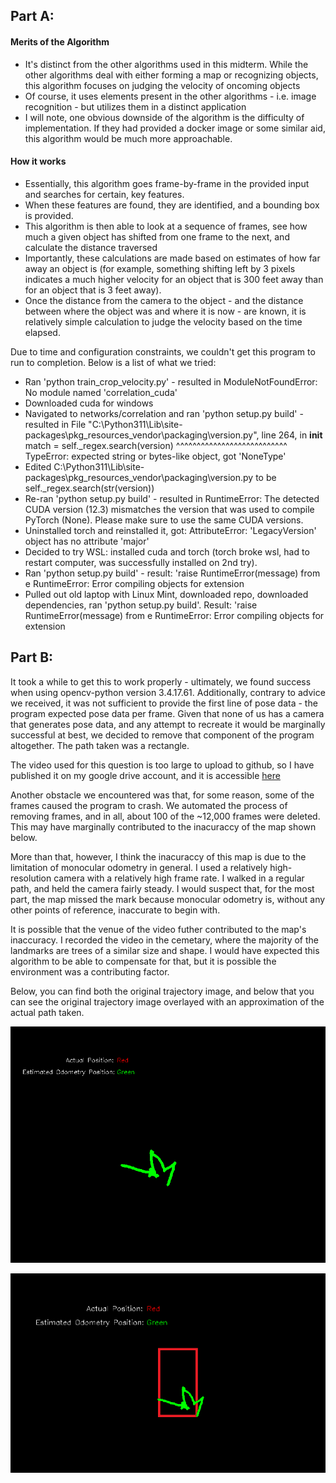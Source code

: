 ## Part A:
#### Merits of the Algorithm
* It's distinct from the other algorithms used in this midterm. While the other algorithms deal with either forming a map or recognizing objects, this algorithm focuses on judging the velocity of oncoming objects
* Of course, it uses elements present in the other algorithms - i.e. image recognition - but utilizes them in a distinct application
* I will note, one obvious downside of the algorithm is the difficulty of implementation. If they had provided a docker image or some similar aid, this algorithm would be much more approachable.

#### How it works
* Essentially, this algorithm goes frame-by-frame in the provided input and searches for certain, key features.
* When these features are found, they are identified, and a bounding box is provided.
* This algorithm is then able to look at a sequence of frames, see how much a given object has shifted from one frame to the next, and calculate the distance traversed
* Importantly, these calculations are made based on estimates of how far away an object is (for example, something shifting left by 3 pixels indicates a much higher velocity for an object that is 300 feet away than for an object that is 3 feet away).
* Once the distance from the camera to the object - and the distance between where the object was and where it is now - are known, it is relatively simple calculation to judge the velocity based on the time elapsed.

Due to time and configuration constraints, we couldn't get this program to run to completion. Below is a list of what we tried:

* Ran 'python train_crop_velocity.py' - resulted in ModuleNotFoundError: No module named 'correlation_cuda'
* Downloaded cuda for windows
* Navigated to networks/correlation and ran 'python setup.py build' - resulted in   File "C:\Python311\Lib\site-packages\pkg_resources\_vendor\packaging\version.py", line 264, in __init__
    match = self._regex.search(version)
            ^^^^^^^^^^^^^^^^^^^^^^^^^^^
TypeError: expected string or bytes-like object, got 'NoneType'
* Edited C:\Python311\Lib\site-packages\pkg_resources\_vendor\packaging\version.py to be self._regex.search(str(version))
* Re-ran 'python setup.py build' - resulted in RuntimeError:
The detected CUDA version (12.3) mismatches the version that was used to compile
PyTorch (None). Please make sure to use the same CUDA versions.
* Uninstalled torch and reinstalled it, got: AttributeError: 'LegacyVersion' object has no attribute 'major'
* Decided to try WSL: installed cuda and torch (torch broke wsl, had to restart computer, was successfully installed on 2nd try).
* Ran 'python setup.py build' - result: 'raise RuntimeError(message) from e
RuntimeError: Error compiling objects for extension
* Pulled out old laptop with Linux Mint, downloaded repo, downloaded dependencies, ran 'python setup.py build'. Result: 'raise RuntimeError(message) from e
RuntimeError: Error compiling objects for extension





## Part B:
It took a while to get this to work properly - ultimately, we found success when using opencv-python version 3.4.17.61. Additionally, contrary to advice we received, it was not sufficient to provide the first line of pose data - the program expected pose data per frame. Given that none of us has a camera that generates pose data, and any attempt to recreate it would be marginally successful at best, we decided to remove that component of the program altogether. The path taken was a rectangle.

The video used for this question is too large to upload to github, so I have published it on my google drive account, and it is accessible [here](https://drive.google.com/file/d/1UhxoTC_4qIo-FAB6tTEa8wwIuOE9bcX_/view?usp=sharing)

Another obstacle we encountered was that, for some reason, some of the frames caused the program to crash. We automated the process of removing frames, and in all, about 100 of the ~12,000 frames were deleted. This may have marginally contributed to the inacuraccy of the map shown below.

More than that, however, I think the inacuraccy of this map is due to the limitation of monocular odometry in general. I used a relatively high-resolution camera with a relatively high frame rate. I walked in a regular path, and held the camera fairly steady. I would suspect that, for the most part, the map missed the mark because monocular odometry is, without any other points of reference, inaccurate to begin with.

It is possible that the venue of the video futher contributed to the map's inaccuracy. I recorded the video in the cemetary, where the majority of the landmarks are trees of a similar size and shape. I would have expected this algorithm to be able to compensate for that, but it is possible the environment was a contributing factor.

Below, you can find both the original trajectory image, and below that you can see the original trajectory image overlayed with an approximation of the actual path taken.

 ![original trajectory](./trajectory.png)

 ![original trajectory with actual path overlaid](./trajectory_actual_path.png)

